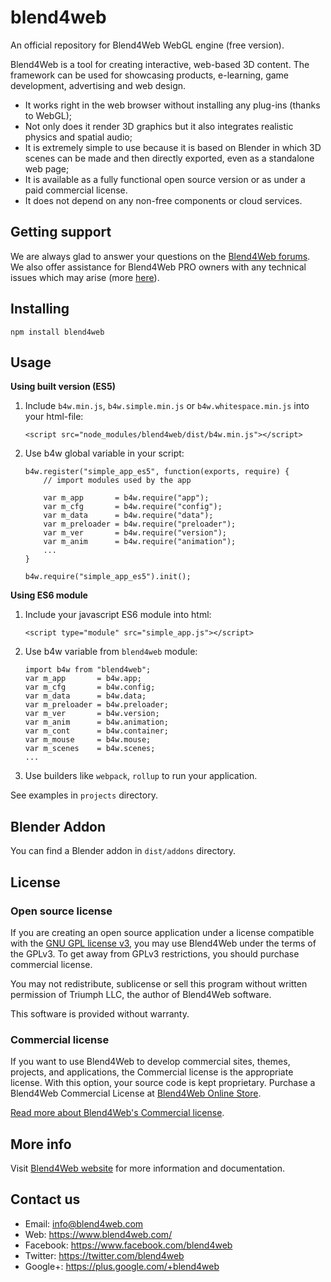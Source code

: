 # blend4web

An official repository for Blend4Web WebGL engine (free version).

Blend4Web is a tool for creating interactive, web-based 3D content. The framework can be used for showcasing products, e-learning, game development, advertising and web design.


* It works right in the web browser without installing any plug-ins (thanks to WebGL);
* Not only does it render 3D graphics but it also integrates realistic physics and spatial audio;
* It is extremely simple to use because it is based on Blender in which 3D scenes can be made and then directly exported, even as a standalone web page;
* It is available as a fully functional open source version or as under a paid commercial license.
* It does not depend on any non-free components or cloud services.

## Getting support

We are always glad to answer your questions on the [Blend4Web forums](https://www.blend4web.com/en/forums/).
We also offer assistance for Blend4Web PRO owners with any technical issues which may arise (more [here](https://www.blend4web.com/en/services/support/)).

## Installing

```
npm install blend4web
```

## Usage

**Using built version (ES5)**

1. Include `b4w.min.js`, `b4w.simple.min.js` or `b4w.whitespace.min.js` into your html-file:
    ```
    <script src="node_modules/blend4web/dist/b4w.min.js"></script>
    ```

2. Use b4w global variable in your script:
    ```
    b4w.register("simple_app_es5", function(exports, require) {
        // import modules used by the app

        var m_app       = b4w.require("app");
        var m_cfg       = b4w.require("config");
        var m_data      = b4w.require("data");
        var m_preloader = b4w.require("preloader");
        var m_ver       = b4w.require("version");
        var m_anim      = b4w.require("animation");
        ...
    }

    b4w.require("simple_app_es5").init();
    ```
**Using ES6 module**

1. Include your javascript ES6 module into html:

    ```
    <script type="module" src="simple_app.js"></script>
    ```
2. Use b4w variable from `blend4web` module:
    ```
    import b4w from "blend4web";
    var m_app       = b4w.app;
    var m_cfg       = b4w.config;
    var m_data      = b4w.data;
    var m_preloader = b4w.preloader;
    var m_ver       = b4w.version;
    var m_anim      = b4w.animation;
    var m_cont      = b4w.container;
    var m_mouse     = b4w.mouse;
    var m_scenes    = b4w.scenes;
    ...
    ```
3. Use builders like `webpack`, `rollup` to run your application.

See examples in `projects` directory.

## Blender Addon

You can find a Blender addon in `dist/addons` directory.

## License

### Open source license

If you are creating an open source application under a license compatible with the [GNU GPL license v3](https://www.gnu.org/licenses/gpl-3.0.html), you may use Blend4Web under the terms of the GPLv3. To get away from GPLv3 restrictions, you should purchase commercial license.

You may not redistribute, sublicense or sell this program without written permission of Triumph LLC, the author of Blend4Web software.

This software is provided without warranty.

### Commercial license

If you want to use Blend4Web to develop commercial sites, themes, projects, and applications, the Commercial license is the appropriate license. With this option, your source code is kept proprietary. Purchase a Blend4Web Commercial License at [Blend4Web Online Store](https://www.blend4web.com/en/order_form/).

[Read more about Blend4Web's Commercial license](https://www.blend4web.com/pub/Blend4Web_SDK_Pro_license_en.pdf).

## More info

Visit [Blend4Web website](https://www.blend4web.com/) for more information and documentation.

## Contact us

* Email: info@blend4web.com
* Web: https://www.blend4web.com/
* Facebook: https://www.facebook.com/blend4web
* Twitter: https://twitter.com/blend4web
* Google+: https://plus.google.com/+blend4web

